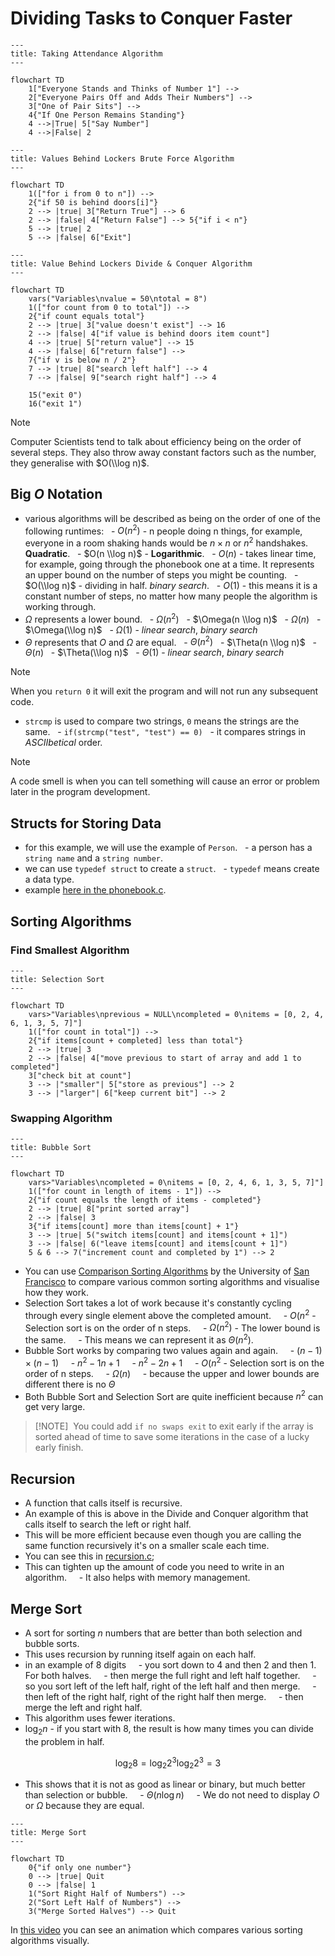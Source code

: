# Dividing Tasks to Conquer Faster

```mermaid
---
title: Taking Attendance Algorithm
---

flowchart TD
    1["Everyone Stands and Thinks of Number 1"] -->
    2["Everyone Pairs Off and Adds Their Numbers"] -->
    3["One of Pair Sits"] -->
    4{"If One Person Remains Standing"}
    4 -->|True| 5["Say Number"]
    4 -->|False| 2
```

```mermaid
---
title: Values Behind Lockers Brute Force Algorithm
---

flowchart TD
    1(["for i from 0 to n"]) -->
    2{"if 50 is behind doors[i]"}
    2 --> |true| 3["Return True"] --> 6
    2 --> |false| 4["Return False"] --> 5{"if i < n"}
    5 --> |true| 2
    5 --> |false| 6["Exit"]
```

```mermaid
---
title: Value Behind Lockers Divide & Conquer Algorithm
---

flowchart TD
    vars("Variables\nvalue = 50\ntotal = 8")
    1(["for count from 0 to total"]) -->
    2{"if count equals total"}
    2 --> |true| 3["value doesn't exist"] --> 16
    2 --> |false| 4["if value is behind doors item count"]
    4 --> |true| 5["return value"] --> 15
    4 --> |false| 6["return false"] -->
    7{"if v is below n / 2"}
    7 --> |true| 8["search left half"] --> 4
    7 --> |false| 9["search right half"] --> 4

    15("exit 0")
    16("exit 1")
```

> [!NOTE]
> Computer Scientists tend to talk about efficiency being on the order of several steps. They also throw away constant factors such as the number, they generalise with $O(\\log n)$.

## Big $O$ Notation

- various algorithms will be described as being on the order of one of the following runtimes:
  - $O(n^{2})$ - n people doing n things, for example, everyone in a room shaking hands would be $n \times n$ or $n^{2}$ handshakes. **Quadratic**.
  - $O(n \\log n)$ - **Logarithmic**.
  - $O(n)$ - takes linear time, for example, going through the phonebook one at a time. It represents an upper bound on the number of steps you might be counting.
  - $O(\\log n)$ - dividing in half. _binary search_.
  - $O(1)$ - this means it is a constant number of steps, no matter how many people the algorithm is working through.
- $\Omega$ represents a lower bound.
  - $\Omega(n^{2})$
  - $\Omega(n \\log n)$
  - $\Omega(n)$
  - $\Omega(\\log n)$
  - $\Omega(1)$ - _linear search_, _binary search_
- $\Theta$ represents that $O$ and $\Omega$ are equal.
  - $\Theta(n^{2})$
  - $\Theta(n \\log n)$
  - $\Theta(n)$
  - $\Theta(\\log n)$
  - $\Theta(1)$ - _linear search_, _binary search_

> [!NOTE]
> When you `return 0` it will exit the program and will not run any subsequent code.

- `strcmp` is used to compare two strings, `0` means the strings are the same.
  - `if(strcmp("test", "test") == 0)`
  - it compares strings in _ASCIIbetical_ order.

> [!NOTE]
> A code smell is when you can tell something will cause an error or problem later in the program development.

## Structs for Storing Data

- for this example, we will use the example of `Person`.
  - a person has a `string name` and a `string number`.
- we can use `typedef struct` to create a `struct`.
  - `typedef` means create a data type.
- example [here in the phonebook.c](./phonebook.c).

## Sorting Algorithms

### Find Smallest Algorithm

```mermaid
---
title: Selection Sort
---

flowchart TD
    vars>"Variables\nprevious = NULL\ncompleted = 0\nitems = [0, 2, 4, 6, 1, 3, 5, 7]"]
    1(["for count in total"]) -->
    2{"if items[count + completed] less than total"}
    2 --> |true| 3
    2 --> |false| 4["move previous to start of array and add 1 to completed"]
    3["check bit at count"]
    3 --> |"smaller"| 5["store as previous"] --> 2
    3 --> |"larger"| 6["keep current bit"] --> 2
```

### Swapping Algorithm

```mermaid
---
title: Bubble Sort
---

flowchart TD
    vars>"Variables\ncompleted = 0\nitems = [0, 2, 4, 6, 1, 3, 5, 7]"]
    1(["for count in length of items - 1"]) -->
    2{"if count equals the length of items - completed"}
    2 --> |true| 8["print sorted array"]
    2 --> |false| 3
    3{"if items[count] more than items[count] + 1"}
    3 --> |true| 5("switch items[count] and items[count + 1]")
    3 --> |false| 6("leave items[count] and items[count + 1]")
    5 & 6 --> 7("increment count and completed by 1") --> 2
```

- You can use [Comparison Sorting Algorithms](https://www.cs.usfca.edu/~galles/visualization/ComparisonSort.html) by the University of [San Francisco](https://www.usfca.edu/) to compare various common sorting algorithms and visualise how they work.
- Selection Sort takes a lot of work because it's constantly cycling through every single element above the completed amount.
    - $O(n^{2}$ - Selection sort is on the order of n steps.
    - $\Omega(n^{2})$ - The lower bound is the same.
    - This means we can represent it as $\Theta(n^{2})$. 
- Bubble Sort works by comparing two values again and again.
    - $(n - 1) \times (n - 1)$
    - $n^{2} - 1n + 1$
    - $n^{2} - 2n + 1$
    - $O(n^{2}$ - Selection sort is on the order of n steps.
    - $\Omega(n)$
    - because the upper and lower bounds are different there is no $\Theta$
- Both Bubble Sort and Selection Sort are quite inefficient because $n^{2}$ can get very large.

> [!NOTE] 
> You could add `if no swaps exit` to exit early if the array is sorted ahead of time to save some iterations in the case of a lucky early finish.

## Recursion

- A function that calls itself is recursive.
- An example of this is above in the Divide and Conquer algorithm that calls itself to search the left or right half.
- This will be more efficient because even though you are calling the same function recursively it's on a smaller scale each time.
- You can see this in [recursion.c](./recursion.c);
- This can tighten up the amount of code you need to write in an algorithm.
    - It also helps with memory management.

## Merge Sort

- A sort for sorting $n$ numbers that are better than both selection and bubble sorts.
- This uses recursion by running itself again on each half.
- in an example of $8$ digits
    - you sort down to $4$ and then $2$ and then $1$. For both halves.
    - then merge the full right and left half together.
    - so you sort left of the left half, right of the left half and then merge.
    - then left of the right half, right of the right half then merge.
    - then merge the left and right half. 
- This algorithm uses fewer iterations.
- $\log_{2}n$ - if you start with 8, the result is how many times you can divide the problem in half. 
``` math
    \log_{2}8 = \log_{2}2^{3}
    \log_{2}2^{3} = 3
```

- This shows that it is not as good as linear or binary, but much better than selection or bubble.
    - $\Theta(n \log n)$
    - We do not need to display $O$ or $\Omega$ because they are equal.

``` mermaid
---
title: Merge Sort
---

flowchart TD
    0{"if only one number"}
    0 --> |true| Quit
    0 --> |false| 1
    1("Sort Right Half of Numbers") -->
    2("Sort Left Half of Numbers") -->
    3("Merge Sorted Halves") --> Quit
```

In [this video](https://www.youtube.com/watch?v=ZZuD6iUe3Pc) you can see an animation which compares various sorting algorithms visually.
